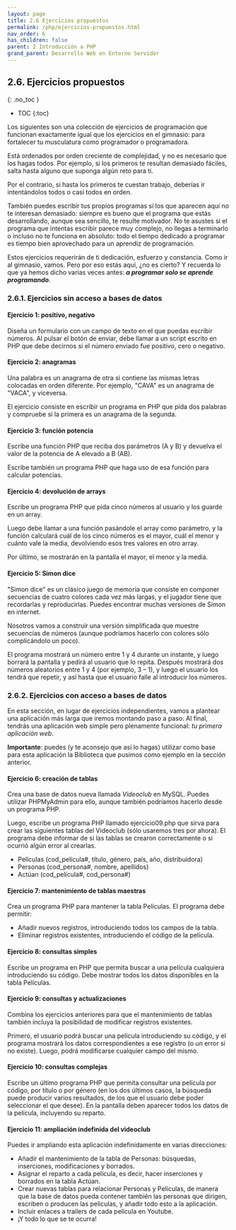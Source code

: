 ```yaml
---
layout: page
title: 2.6 Ejercicios propuestos
permalink: /php/ejercicios-propuestos.html
nav_order: 6
has_children: false
parent: 2 Introducción a PHP
grand_parent: Desarrollo Web en Entorno Servidor
---
```



## 2.6. Ejercicios propuestos
{: .no_toc }

- TOC
{:toc}

Los siguientes son una colección de ejercicios de programación que funcionan exactamente igual que los ejercicios en el gimnasio: para fortalecer tu musculatura como programador o programadora.

Está ordenados por orden creciente de complejidad, y no es necesario que los hagas todos. Por ejemplo, si los primeros te resultan demasiado fáciles, salta hasta alguno que suponga algún reto para ti.

Por el contrario, si hasta los primeros te cuestan trabajo, deberías ir intentándolos todos o casi todos en orden.

También puedes escribir tus propios programas si los que aparecen aquí no te interesan demasiado: siempre es bueno que el programa que estás desarrollando, aunque sea sencillo, te resulte motivador. No te asustes si el programa que intentas escribir parece muy complejo, no llegas a terminarlo o incluso no te funciona en absoluto: todo el tiempo dedicado a programar es tiempo bien aprovechado para un aprendiz de programación.

Estos ejercicios requerirán de ti dedicación, esfuerzo y constancia. Como ir al gimnasio, vamos. Pero por eso estás aquí, ¿no es cierto? Y recuerda lo que ya hemos dicho varias veces antes: ***a programar solo se aprende programando***.

### 2.6.1. Ejercicios sin acceso a bases de datos

#### Ejercicio 1: positivo, negativo

Diseña un formulario con un campo de texto en el que puedas escribir números. Al pulsar el botón de enviar, debe llamar a un script escrito en PHP que debe decirnos si el número enviado fue positivo, cero o negativo.

#### Ejercicio 2: anagramas

Una palabra es un anagrama de otra si contiene las mismas letras colocadas en orden diferente. Por ejemplo, "CAVA" es un anagrama de "VACA", y viceversa.

El ejercicio consiste en escribir un programa en PHP que pida dos palabras y compruebe si la primera es un anagrama de la segunda.

#### Ejercicio 3: función potencia

Escribe una función PHP que reciba dos parámetros (A y B) y devuelva el valor de la potencia de A elevado a B (AB). 

Escribe también un programa PHP que haga uso de esa función para calcular potencias.

#### Ejercicio 4: devolución de arrays

Escribe un programa PHP que pida cinco números al usuario y los guarde en un array. 

Luego debe llamar a una función pasándole el array como parámetro, y la función calculará cuál de los cinco números es el mayor, cuál el menor y cuánto vale la media, devolviendo esos tres valores en otro array. 

Por último, se mostrarán en la pantalla el mayor, el menor y la media.

#### Ejercicio 5: Simon dice

"Simon dice" es un clásico juego de memoria que consiste en componer secuencias de cuatro colores cada vez más largas, y el jugador tiene que recordarlas y reproducirlas. Puedes encontrar muchas versiones de Simon en internet.

Nosotros vamos a construir una versión simplificada que muestre secuencias de números (aunque podríamos hacerlo con colores sólo complicándolo un poco).

El programa mostrará un número entre 1 y 4 durante un instante, y luego borrará la pantalla y pedirá al usuario que lo repita. Después mostrará dos números aleatorios entre 1 y 4 (por ejemplo, 3 – 1), y luego el usuario los tendrá que repetir, y así hasta que el usuario falle al introducir los números.

### 2.6.2. Ejercicios con acceso a bases de datos

En esta sección, en lugar de ejercicios independientes, vamos a plantear una aplicación más larga que iremos montando paso a paso. Al final, tendrás una aplicación web simple pero plenamente funcional: *tu primera aplicación web*.

**Importante**: puedes (y te aconsejo que así lo hagas) utilizar como base para esta aplicación la Biblioteca que pusimos como ejemplo en la sección anterior.

#### Ejercicio 6: creación de tablas

Crea una base de datos nueva llamada *Videoclub* en MySQL. Puedes utilizar PHPMyAdmin para ello, aunque también podríamos hacerlo desde un programa PHP.

Luego, escribe un programa PHP llamado ejercicio09.php que sirva para crear las siguientes tablas del Videoclub (sólo usaremos tres por ahora). El programa debe informar de si las tablas se crearon correctamente o si ocurrió algún error al crearlas.

* Películas (cod_película#, título, género, país, año, distribuidora)
* Personas (cod_persona#, nombre, apellidos)
* Actúan (cod_película#, cod_persona#)

#### Ejercicio 7: mantenimiento de tablas maestras

Crea un programa PHP para mantener la tabla Películas. El programa debe permitir:

* Añadir nuevos registros, introduciendo todos los campos de la tabla.
* Eliminar registros existentes, introduciendo el código de la película.

#### Ejercicio 8: consultas simples

Escribe un programa en PHP que permita buscar a una película cualquiera introduciendo su código. Debe mostrar todos los datos disponibles en la tabla Películas.

#### Ejercicio 9: consultas y actualizaciones

Combina los ejercicios anteriores para que el mantenimiento de tablas también incluya la posibilidad de modificar registros existentes.

Primero, el usuario podrá buscar una película introduciendo su código, y el programa mostrará los datos correspondientes a ese registro (o un error si no existe). Luego, podrá modificarse cualquier campo del mismo.

#### Ejercicio 10: consultas complejas

Escribe un último programa PHP que permita consultar una película por código, por título o por género (en los dos últimos casos, la búsqueda puede producir varios resultados, de los que el usuario debe poder seleccionar el que desee). En la pantalla deben aparecer todos los datos de la película, incluyendo su reparto.

#### Ejercicio 11: ampliación indefinida del videoclub

Puedes ir ampliando esta aplicación indefinidamente en varias direcciones:

* Añadir el mantenimiento de la tabla de Personas: búsquedas, inserciones, modificaciones y borrados.
* Asignar el reparto a cada película, es decir, hacer inserciones y borrados en la tabla Actúan.
* Crear nuevas tablas para relacionar Personas y Películas, de manera que la base de datos pueda contener también las personas que dirigen, escriben o producen las películas, y añadir todo esto a la aplicación.
* Incluir enlaces a trailers de cada película en Youtube.
* ¡Y todo lo que se te ocurra!